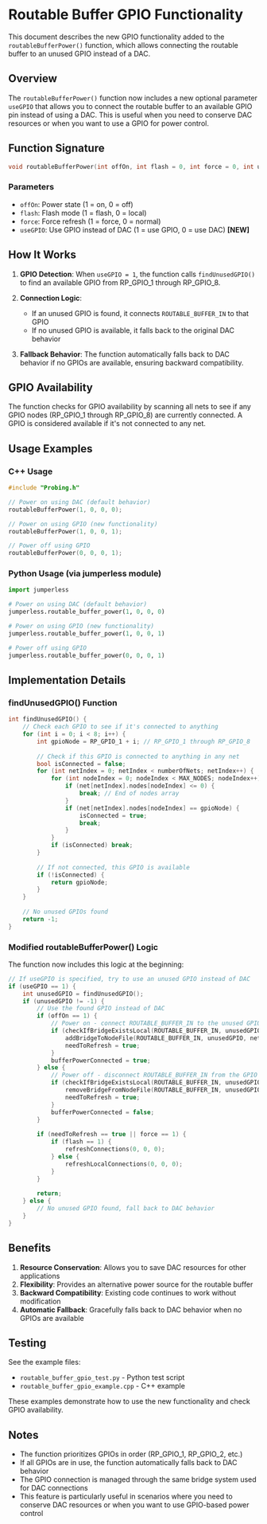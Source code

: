 # Routable Buffer GPIO Functionality

This document describes the new GPIO functionality added to the `routableBufferPower()` function, which allows connecting the routable buffer to an unused GPIO instead of a DAC.

## Overview

The `routableBufferPower()` function now includes a new optional parameter `useGPIO` that allows you to connect the routable buffer to an available GPIO pin instead of using a DAC. This is useful when you need to conserve DAC resources or when you want to use a GPIO for power control.

## Function Signature

```cpp
void routableBufferPower(int offOn, int flash = 0, int force = 0, int useGPIO = 0);
```

### Parameters

- `offOn`: Power state (1 = on, 0 = off)
- `flash`: Flash mode (1 = flash, 0 = local)
- `force`: Force refresh (1 = force, 0 = normal)
- `useGPIO`: Use GPIO instead of DAC (1 = use GPIO, 0 = use DAC) **[NEW]**

## How It Works

1. **GPIO Detection**: When `useGPIO = 1`, the function calls `findUnusedGPIO()` to find an available GPIO from RP_GPIO_1 through RP_GPIO_8.

2. **Connection Logic**: 
   - If an unused GPIO is found, it connects `ROUTABLE_BUFFER_IN` to that GPIO
   - If no unused GPIO is available, it falls back to the original DAC behavior

3. **Fallback Behavior**: The function automatically falls back to DAC behavior if no GPIOs are available, ensuring backward compatibility.

## GPIO Availability

The function checks for GPIO availability by scanning all nets to see if any GPIO nodes (RP_GPIO_1 through RP_GPIO_8) are currently connected. A GPIO is considered available if it's not connected to any net.

## Usage Examples

### C++ Usage

```cpp
#include "Probing.h"

// Power on using DAC (default behavior)
routableBufferPower(1, 0, 0, 0);

// Power on using GPIO (new functionality)
routableBufferPower(1, 0, 0, 1);

// Power off using GPIO
routableBufferPower(0, 0, 0, 1);
```

### Python Usage (via jumperless module)

```python
import jumperless

# Power on using DAC (default behavior)
jumperless.routable_buffer_power(1, 0, 0, 0)

# Power on using GPIO (new functionality)
jumperless.routable_buffer_power(1, 0, 0, 1)

# Power off using GPIO
jumperless.routable_buffer_power(0, 0, 0, 1)
```

## Implementation Details

### findUnusedGPIO() Function

```cpp
int findUnusedGPIO() {
    // Check each GPIO to see if it's connected to anything
    for (int i = 0; i < 8; i++) {
        int gpioNode = RP_GPIO_1 + i; // RP_GPIO_1 through RP_GPIO_8
        
        // Check if this GPIO is connected to anything in any net
        bool isConnected = false;
        for (int netIndex = 0; netIndex < numberOfNets; netIndex++) {
            for (int nodeIndex = 0; nodeIndex < MAX_NODES; nodeIndex++) {
                if (net[netIndex].nodes[nodeIndex] <= 0) {
                    break; // End of nodes array
                }
                if (net[netIndex].nodes[nodeIndex] == gpioNode) {
                    isConnected = true;
                    break;
                }
            }
            if (isConnected) break;
        }
        
        // If not connected, this GPIO is available
        if (!isConnected) {
            return gpioNode;
        }
    }
    
    // No unused GPIOs found
    return -1;
}
```

### Modified routableBufferPower() Logic

The function now includes this logic at the beginning:

```cpp
// If useGPIO is specified, try to use an unused GPIO instead of DAC
if (useGPIO == 1) {
    int unusedGPIO = findUnusedGPIO();
    if (unusedGPIO != -1) {
        // Use the found GPIO instead of DAC
        if (offOn == 1) {
            // Power on - connect ROUTABLE_BUFFER_IN to the unused GPIO
            if (checkIfBridgeExistsLocal(ROUTABLE_BUFFER_IN, unusedGPIO) == 0) {
                addBridgeToNodeFile(ROUTABLE_BUFFER_IN, unusedGPIO, netSlot, flashOrLocal, 0);
                needToRefresh = true;
            }
            bufferPowerConnected = true;
        } else {
            // Power off - disconnect ROUTABLE_BUFFER_IN from the GPIO
            if (checkIfBridgeExistsLocal(ROUTABLE_BUFFER_IN, unusedGPIO) == 1) {
                removeBridgeFromNodeFile(ROUTABLE_BUFFER_IN, unusedGPIO, netSlot, flashOrLocal);
                needToRefresh = true;
            }
            bufferPowerConnected = false;
        }
        
        if (needToRefresh == true || force == 1) {
            if (flash == 1) {
                refreshConnections(0, 0, 0);
            } else {
                refreshLocalConnections(0, 0, 0);
            }
        }
        
        return;
    } else {
        // No unused GPIO found, fall back to DAC behavior
    }
}
```

## Benefits

1. **Resource Conservation**: Allows you to save DAC resources for other applications
2. **Flexibility**: Provides an alternative power source for the routable buffer
3. **Backward Compatibility**: Existing code continues to work without modification
4. **Automatic Fallback**: Gracefully falls back to DAC behavior when no GPIOs are available

## Testing

See the example files:
- `routable_buffer_gpio_test.py` - Python test script
- `routable_buffer_gpio_example.cpp` - C++ example

These examples demonstrate how to use the new functionality and check GPIO availability.

## Notes

- The function prioritizes GPIOs in order (RP_GPIO_1, RP_GPIO_2, etc.)
- If all GPIOs are in use, the function automatically falls back to DAC behavior
- The GPIO connection is managed through the same bridge system used for DAC connections
- This feature is particularly useful in scenarios where you need to conserve DAC resources or when you want to use GPIO-based power control 